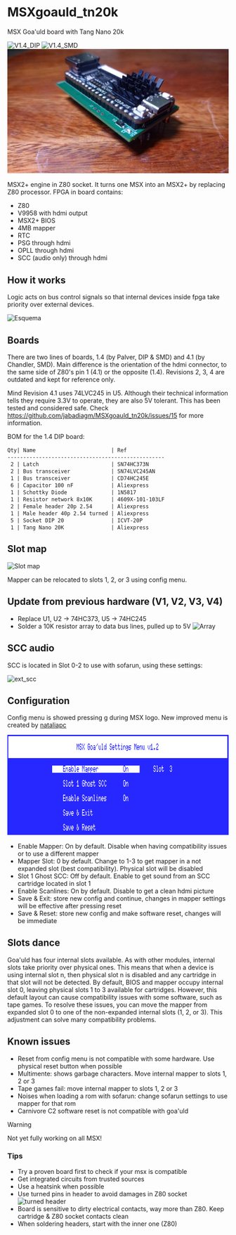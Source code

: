 # MSXgoauld_tn20k
MSX Goa'uld board with Tang Nano 20k

![V1.4_DIP](/pics/V1_4.jpg)
![V1.4_SMD](/pics/V1_4_smd.jpg)
![V4.1_SMD](/pics/V4_1.jpg)

MSX2+ engine in Z80 socket. It turns one MSX into an MSX2+ by replacing Z80 processor. FPGA in board contains: 
* Z80
* V9958 with hdmi output
* MSX2+ BIOS
* 4MB mapper
* RTC
* PSG through hdmi
* OPLL through hdmi
* SCC (audio only) through hdmi

## How it works
Logic acts on bus control signals so that internal devices inside fpga take priority over external devices. 

![Esquema](/pics/esquema.png)


## Boards

There are two lines of boards, 1.4 (by Palver, DIP & SMD) and 4.1 (by Chandler, SMD). Main difference is the orientation of the hdmi connector, to the same side of Z80's pin 1 (4.1) or the opposite (1.4). Revisions 2, 3, 4 are outdated and kept for reference only. 

Mind Revision 4.1 uses 74LVC245 in U5. Although their technical information tells they require 3.3V to operate, they are also 5V tolerant. This has been tested and considered safe. Check https://github.com/jabadiagm/MSXgoauld_tn20k/issues/15 for more information. 

BOM for the 1.4 DIP board:

```
Qty| Name                        | Ref
--------------------------------------------------
 2 | Latch                       | SN74HC373N
 2 | Bus transceiver             | SN74LVC245AN
 1 | Bus transceiver             | CD74HC245E
 6 | Capacitor 100 nF            | Aliexpress
 1 | Schottky Diode              | 1N5817
 1 | Resistor network 8x10K      | 4609X-101-103LF
 2 | Female header 20p 2.54      | Aliexpress
 1 | Male header 40p 2.54 turned | Aliexpress
 5 | Socket DIP 20               | ICVT-20P
 1 | Tang Nano 20K               | Aliexpress
 ```

## Slot map

![Slot map](/pics/mapa_slots3.png)

Mapper can be relocated to slots 1, 2, or 3 using config menu.

## Update from previous hardware (V1, V2, V3, V4)
* Replace U1, U2 -> 74HC373, U5 -> 74HC245
* Solder a 10K resistor array to data bus lines, pulled up to 5V
![Array](/pics/array.jpg)

## SCC audio
SCC is located in Slot 0-2 to use with sofarun, using these settings:

![ext_scc](/pics/ext_scc.jpg)

## Configuration
Config menu is showed pressing g during MSX logo. New improved menu is created by [nataliapc](https://github.com/nataliapc/msx_goauld_settings_menu)

![Config](/pics/config4.png)

* Enable Mapper: On by default. Disable when having compatibility issues or to use a different mapper
* Mapper Slot: 0 by default. Change to 1-3 to get mapper in a not expanded slot (best compatibility). Physical slot will be disabled
* Slot 1 Ghost SCC: Off by default. Enable to get sound from an SCC cartridge located in slot 1
* Enable Scanlines: On by default. Disable to get a clean hdmi picture
* Save & Exit: store new config and continue, changes in mapper settings will be effective after pressing reset
* Save & Reset: store new config and make software reset, changes will be immediate

## Slots dance
Goa'uld has four internal slots available. As with other modules, internal slots take priority over physical ones. This means that when a device is using internal slot n, then physical slot n is disabled  and any cartridge in that slot will not be detected. 
By default, BIOS and mapper occupy internal slot 0, leaving physical slots 1 to 3 available for cartridges. However, this default layout can cause compatibility issues with some software, such as tape games. 
To resolve these issues, you can move the mapper from expanded slot 0 to one of the non-expanded internal slots (1, 2, or 3). This adjustment can solve many compatibility problems.

## Known issues
* Reset from config menu is not compatible with some hardware. Use physical reset button when possible
* Multimente: shows garbage characters. Move internal mapper to slots 1, 2 or 3
* Tape games fail: move internal mapper to slots 1, 2 or 3
* Noises when loading a rom with sofarun: change sofarun settings to use mapper for that rom
* Carnivore C2 software reset is not compatible with goa'uld

> [!WARNING]
> Not yet fully working on all MSX!
>

### Tips
* Try a proven board first to check if your msx is compatible
* Get integrated circuits from trusted sources
* Use a heatsink when possible
* Use turned pins in header to avoid damages in Z80 socket
![turned header](/pics/torneados.jpg)
* Board is sensitive to dirty electrical contacts, way more than Z80. Keep cartridge & Z80 socket contacts clean
* When soldering headers, start with the inner one (Z80)
